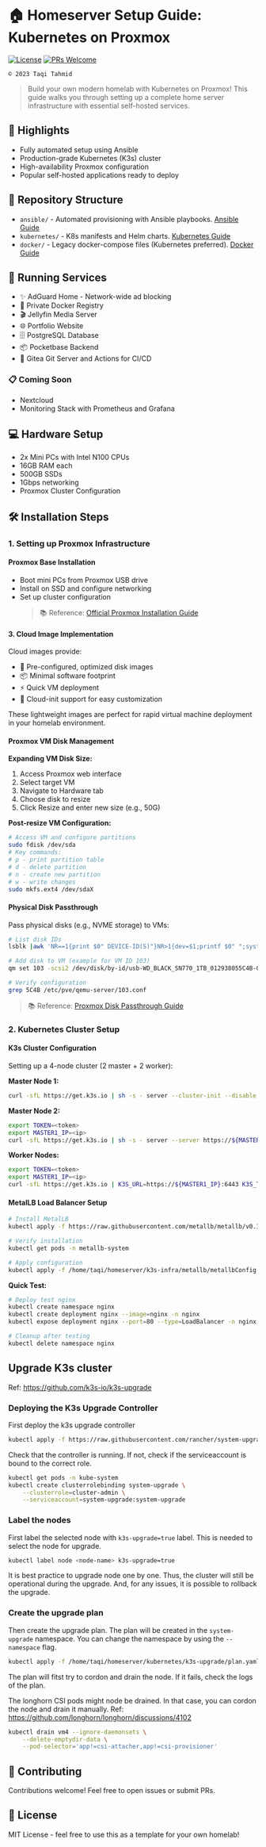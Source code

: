 # 🏠 Homeserver Setup Guide: Kubernetes on Proxmox

[![License](https://img.shields.io/badge/License-MIT-blue.svg)](LICENSE)
[![PRs Welcome](https://img.shields.io/badge/PRs-welcome-brightgreen.svg)](CONTRIBUTING.md)

```
© 2023 Taqi Tahmid
```

> Build your own modern homelab with Kubernetes on Proxmox! This guide walks
> you through setting up a complete home server infrastructure with essential
> self-hosted services.

## 🌟 Highlights

- Fully automated setup using Ansible
- Production-grade Kubernetes (K3s) cluster
- High-availability Proxmox configuration
- Popular self-hosted applications ready to deploy

## 📁 Repository Structure

- `ansible/` - Automated provisioning with Ansible playbooks. [Ansible Guide](ansible/README.md)
- `kubernetes/` - K8s manifests and Helm charts. [Kubernetes Guide](kubernetes/README.md)
- `docker/` - Legacy docker-compose files (Kubernetes preferred). [Docker Guide](docker/README.md)

## 🚀 Running Services

- ✨ AdGuard Home - Network-wide ad blocking
- 🐳 Private Docker Registry
- 🎬 Jellyfin Media Server
- 🌐 Portfolio Website
- 🗄️ PostgreSQL Database
- 📦 Pocketbase Backend
- 🍵 Gitea Git Server and Actions for CI/CD

### 📋 Coming Soon

- Nextcloud
- Monitoring Stack with Prometheus and Grafana

## 💻 Hardware Setup

- 2x Mini PCs with Intel N100 CPUs
- 16GB RAM each
- 500GB SSDs
- 1Gbps networking
- Proxmox Cluster Configuration

## 🛠️ Installation Steps

### 1. Setting up Proxmox Infrastructure

#### Proxmox Base Installation

- Boot mini PCs from Proxmox USB drive
- Install on SSD and configure networking
- Set up cluster configuration
  > 📚 Reference: [Official Proxmox Installation Guide](https://pve.proxmox.com/wiki/Installation)

#### 3. Cloud Image Implementation

Cloud images provide:

- 🚀 Pre-configured, optimized disk images
- 📦 Minimal software footprint
- ⚡ Quick VM deployment
- 🔧 Cloud-init support for easy customization

These lightweight images are perfect for rapid virtual machine deployment in
your homelab environment.

#### Proxmox VM Disk Management

**Expanding VM Disk Size:**

1. Access Proxmox web interface
2. Select target VM
3. Navigate to Hardware tab
4. Choose disk to resize
5. Click Resize and enter new size (e.g., 50G)

**Post-resize VM Configuration:**

```bash
# Access VM and configure partitions
sudo fdisk /dev/sda
# Key commands:
# p - print partition table
# d - delete partition
# n - create new partition
# w - write changes
sudo mkfs.ext4 /dev/sdaX
```

#### Physical Disk Passthrough

Pass physical disks (e.g., NVME storage) to VMs:

```bash
# List disk IDs
lsblk |awk 'NR==1{print $0" DEVICE-ID(S)"}NR>1{dev=$1;printf $0" ";system("find /dev/disk/by-id -lname \"*"dev"\" -printf \" %p\"");print "";}'|grep -v -E 'part|lvm'

# Add disk to VM (example for VM ID 103)
qm set 103 -scsi2 /dev/disk/by-id/usb-WD_BLACK_SN770_1TB_012938055C4B-0:0

# Verify configuration
grep 5C4B /etc/pve/qemu-server/103.conf
```

> 📚 Reference: [Proxmox Disk Passthrough Guide](<https://pve.proxmox.com/wiki/Passthrough_Physical_Disk_to_Virtual_Machine_(VM)>)

### 2. Kubernetes Cluster Setup

#### K3s Cluster Configuration

Setting up a 4-node cluster (2 master + 2 worker):

**Master Node 1:**

```bash
curl -sfL https://get.k3s.io | sh -s - server --cluster-init --disable servicelb
```

**Master Node 2:**

```bash
export TOKEN=<token>
export MASTER1_IP=<ip>
curl -sfL https://get.k3s.io | sh -s - server --server https://${MASTER1_IP}:6443 --token ${TOKEN} --disable servicelb
```

**Worker Nodes:**

```bash
export TOKEN=<token>
export MASTER1_IP=<ip>
curl -sfL https://get.k3s.io | K3S_URL=https://${MASTER1_IP}:6443 K3S_TOKEN=${TOKEN} sh -
```

#### MetalLB Load Balancer Setup

```bash
# Install MetalLB
kubectl apply -f https://raw.githubusercontent.com/metallb/metallb/v0.13.7/config/manifests/metallb-native.yaml

# Verify installation
kubectl get pods -n metallb-system

# Apply configuration
kubectl apply -f /home/taqi/homeserver/k3s-infra/metallb/metallbConfig.yaml
```

**Quick Test:**

```bash
# Deploy test nginx
kubectl create namespace nginx
kubectl create deployment nginx --image=nginx -n nginx
kubectl expose deployment nginx --port=80 --type=LoadBalancer -n nginx

# Cleanup after testing
kubectl delete namespace nginx
```

## Upgrade K3s cluster

Ref: https://github.com/k3s-io/k3s-upgrade

### Deploying the K3s Upgrade Controller

First deploy the k3s upgrade controller

```bash
kubectl apply -f https://raw.githubusercontent.com/rancher/system-upgrade-controller/master/manifests/system-upgrade-controller.yaml
```

Check that the controller is running. If not, check if the serviceaccount is
bound to the correct role.

```bash
kubectl get pods -n kube-system
kubectl create clusterrolebinding system-upgrade \
    --clusterrole=cluster-admin \
    --serviceaccount=system-upgrade:system-upgrade
```

### Label the nodes

First label the selected node with `k3s-upgrade=true` label. This is
needed to select the node for upgrade.

```bash
kubectl label node <node-name> k3s-upgrade=true
```

It is best practice to upgrade node one by one. Thus, the cluster will
still be operational during the upgrade. And, for any issues, it is possible
to rollback the upgrade.

### Create the upgrade plan

Then create the upgrade plan. The plan will be created in the `system-upgrade`
namespace. You can change the namespace by using the `--namespace` flag.

```bash
kubectl apply -f /home/taqi/homeserver/kubernetes/k3s-upgrade/plan.yaml
```

The plan will fitst try to cordon and drain the node. If it fails, check
the logs of the plan.

The longhorn CSI pods might node be drained. In that case, you can
cordon the node and drain it manually.
Ref: https://github.com/longhorn/longhorn/discussions/4102

```bash
kubectl drain vm4 --ignore-daemonsets \
    --delete-emptydir-data \
    --pod-selector='app!=csi-attacher,app!=csi-provisioner'
```

## 🤝 Contributing

Contributions welcome! Feel free to open issues or submit PRs.

## 📝 License

MIT License - feel free to use this as a template for your own homelab!
